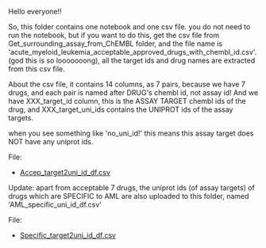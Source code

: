 Hello everyone!!

So, this folder contains one notebook and one csv file. you do not need to run the notebook, but if you want to do this, get the csv file from Get_surrounding_assay_from_ChEMBL folder, and the file name is 'acute_myeloid_leukemia_acceptable_approved_drugs_with_chembl_id.csv'. (god this is so looooooong), all the target ids and drug names are extracted from this csv file.

About the csv file, it contains 14 columns, as 7 pairs, because we have 7 drugs, and each pair is named after DRUG's chembl id, not assay id! And we have XXX_target_id column, this is the ASSAY TARGET chembl ids of the drug, and XXX_target_uni_ids contains the UNIPROT ids of the assay targets.

when you see something like 'no_uni_id!' this means this assay target does NOT have any uniprot ids.

File:
* [Accep_target2uni_id_df.csv](./Accep_target2uni_id_df.csv)


Update: apart from acceptable 7 drugs, the uniprot ids (of assay targets) of drugs which are SPECIFIC to AML are also uploaded to this folder, named 'AML_specific_uni_id_df.csv'

File:
* [Specific_target2uni_id_df.csv](./Specific_target2uni_id_df.csv)
